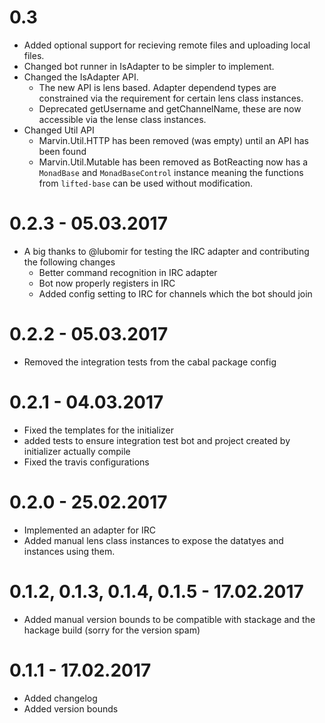 # 0.3

- Added optional support for recieving remote files and uploading local files.
- Changed bot runner in IsAdapter to be simpler to implement.
- Changed the IsAdapter API.
    - The new API is lens based. Adapter dependend types are constrained via the requirement for certain lens class instances.
    - Deprecated getUsername and getChannelName, these are now accessible via the lense class instances.
- Changed Util API
    - Marvin.Util.HTTP has been removed (was empty) until an API has been found
    - Marvin.Util.Mutable has been removed as BotReacting now has a `MonadBase` and `MonadBaseControl` instance meaning the functions from `lifted-base` can be used without modification.

# 0.2.3 - 05.03.2017

- A big thanks to @lubomir for testing the IRC adapter and contributing the following changes
    - Better command recognition in IRC adapter
    - Bot now properly registers in IRC
    - Added config setting to IRC for channels which the bot should join

# 0.2.2 - 05.03.2017

- Removed the integration tests from the cabal package config

# 0.2.1 - 04.03.2017

- Fixed the templates for the initializer
- added tests to ensure integration test bot and project created by initializer actually compile
- Fixed the travis configurations

# 0.2.0 - 25.02.2017

- Implemented an adapter for IRC
- Added manual lens class instances to expose the datatyes and instances using them.

# 0.1.2, 0.1.3, 0.1.4, 0.1.5 - 17.02.2017

- Added manual version bounds to be compatible with stackage and the hackage build (sorry for the version spam)

# 0.1.1 - 17.02.2017

- Added changelog
- Added version bounds
